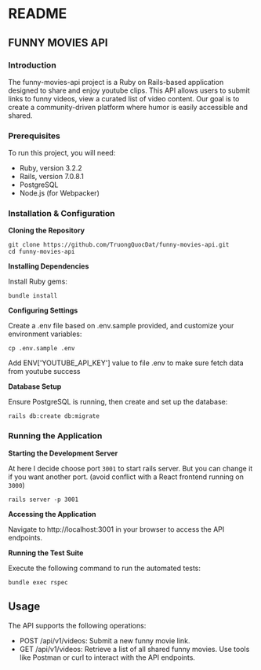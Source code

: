 # README

## FUNNY MOVIES API

### Introduction

The funny-movies-api project is a Ruby on Rails-based application designed to share and enjoy youtube clips. This API 
allows users to submit links to funny videos, view a curated list of video content. Our goal is to create a 
community-driven platform where humor is easily accessible and shared.

### Prerequisites

To run this project, you will need:

* Ruby, version 3.2.2
* Rails, version 7.0.8.1
* PostgreSQL
* Node.js (for Webpacker)

### Installation & Configuration
**Cloning the Repository**
```
git clone https://github.com/TruongQuocDat/funny-movies-api.git
cd funny-movies-api
```
**Installing Dependencies**

Install Ruby gems:
```
bundle install
```
**Configuring Settings**

Create a .env file based on .env.sample provided, and customize your environment variables:
```
cp .env.sample .env
```
Add ENV['YOUTUBE_API_KEY'] value to file .env to make sure fetch data from youtube success

**Database Setup**

Ensure PostgreSQL is running, then create and set up the database:
```
rails db:create db:migrate
```

### Running the Application
**Starting the Development Server**

At here I decide choose port `3001` to start rails server. But you can change it if you want another port. 
(avoid conflict with a React frontend running on `3000`)
```
rails server -p 3001
```

**Accessing the Application**

Navigate to http://localhost:3001 in your browser to access the API endpoints.

**Running the Test Suite**

Execute the following command to run the automated tests:
```
bundle exec rspec
```

## Usage
The API supports the following operations:

* POST /api/v1/videos: Submit a new funny movie link.
* GET /api/v1/videos: Retrieve a list of all shared funny movies.
Use tools like Postman or curl to interact with the API endpoints.

